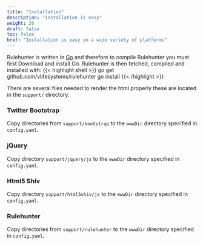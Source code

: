 ```yaml
---
title: "Installation"
description: "Installation is easy"
weight: 20
draft: false
toc: false
bref: "Installation is easy on a wide variety of platforms"
---
```



Rulehunter is written in [Go](https://golang.org) and therefore to compile Rulehunter you must first Download and install Go.  Rulehunter is then fetched, compiled and installed with:
{{< highlight shell >}}
go get github.com/vlifesystems/rulehunter
go install
{{< /highlight >}}

There are several files needed to render the html properly these are located in the `support/` directory.

### Twitter Bootstrap
Copy directories from `support/bootstrap` to the `wwwDir` directory specified in `config.yaml`.

### jQuery
Copy directory `support/jquery/js` to the `wwwDir` directory specified in `config.yaml`.

### Html5 Shiv
Copy directory `support/html5shiv/js` to the `wwwDir` directory specified in `config.yaml`.

### Rulehunter
Copy directories from `support/rulehunter` to the `wwwDir` directory specified in `config.yaml`.
